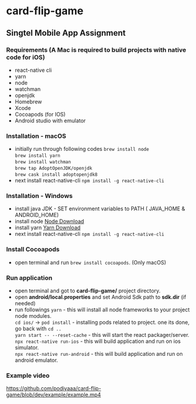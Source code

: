 # card-flip-game

## Singtel Mobile App Assignment
### Requirements (A Mac is required to build projects with native code for iOS)

- react-native cli
- yarn
- node
- watchman
- openjdk
- Homebrew
- Xcode
- Cocoapods (for IOS)
- Android studio with emulator

### Installation - macOS

- initially run through following codes
  `brew install node`  
  `brew install yarn`  
  `brew install watchman`  
  `brew tap AdoptOpenJDK/openjdk`  
  `brew cask install adoptopenjdk8`
- next install react-native-cli
  `npm install -g react-native-cli`

### Installation - Windows

- install java JDK - SET environment variables to PATH ( JAVA_HOME & ANDROID_HOME)
- install node [Node Download](https://nodejs.org/en/download/ "Node Download")
- install yarn [Yarn Download](https://yarnpkg.com/lang/en/docs/install/#windows-stable "Yarn Download")
- next install react-native-cli
  `npm install -g react-native-cli`

### Install Cocoapods

- open terminal and run `brew install cocoapods`. (Only macOS)

### Run application

- open terminal and got to **card-flip-game/** project directory.
- open **android/local.properties** and set Android Sdk path to **sdk.dir** (if needed)
- run followings
  `yarn` - this will install all node frameworks to your project node modules.  
  `cd ios/` -> `pod install` - installing pods related to project. one its done, go back with `cd ..`  
  `yarn start -- --reset-cache` - this will start the react packager/server.  
  `npx react-native run-ios` - this will build application and run on ios simulator.  
  `npx react-native run-android` - this will build application and run on android emulator.

### Example video
https://github.com/podiyaaa/card-flip-game/blob/dev/example/example.mp4

